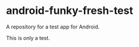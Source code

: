 android-funky-fresh-test
========================

A repository for a test app for Android.

This is only a test.

